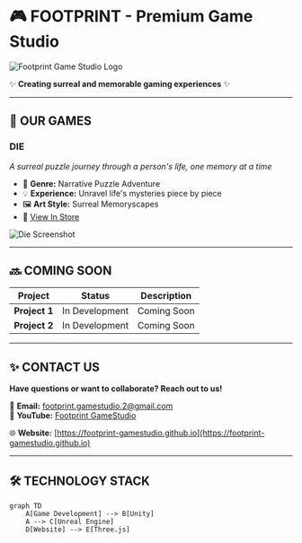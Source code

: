 # 🎮 FOOTPRINT - Premium Game Studio  

![Footprint Game Studio Logo](https://footprint-gamestudio.github.io/static/icons/logo.png)  

✨ **Creating surreal and memorable gaming experiences** ✨  

---

## 🎲 OUR GAMES  

### DIE  
*A surreal puzzle journey through a person's life, one memory at a time*  
- 🧩 **Genre:** Narrative Puzzle Adventure  
- 💡 **Experience:** Unravel life's mysteries piece by piece  
- 🖼️ **Art Style:** Surreal Memoryscapes  
- 🚀 [View In Store](https://footprint.itch.io/die)

![Die Screenshot](https://footprint-gamestudio.github.io/static/image/die.png)

---

## 🔜 COMING SOON  

| Project | Status | Description |  
|---------|--------|-------------|  
| **Project 1** | In Development | Coming Soon |  
| **Project 2** | In Development | Coming Soon |  

---

## ✨ CONTACT US  

**Have questions or want to collaborate? Reach out to us!**  

📮 **Email:** [footprint.gamestudio.2@gmail.com](mailto:footprint.gamestudio.2@gmail.com)  
🎥 **YouTube:** [Footprint GameStudio](https://youtube.com/@footprint_gamestudio)

🌐 **Website:** [https://footprint-gamestudio.github.io](https://footprint-gamestudio.github.io)  

---

## 🛠️ TECHNOLOGY STACK  
```mermaid
graph TD
    A[Game Development] --> B[Unity]
    A --> C[Unreal Engine]
    D[Website] --> E[Three.js]
